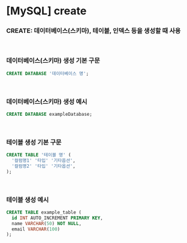 # [MySQL] create
### CREATE: 데이터베이스(스키마), 테이블, 인덱스 등을 생성할 때 사용

<br/>

### 데이터베이스(스키마) 생성 기본 구문

```sql
CREATE DATABASE '데이터베이스 명';
```

<br/>

### 데이터베이스(스키마) 생성 예시

```sql
CREATE DATABASE exampleDatabase;
```

<br/>

### 테이블 생성 기본 구문

```sql
CREATE TABLE '테이블 명' (
  '컬럼명1' '타입' '기타옵션',
  '컬럼명2' '타입' '기타옵션',
);
```

<br/>

### 테이블 생성 예시

```sql
CREATE TABLE example_table (
  id INT AUTO_INCREMENT PRIMARY KEY,
  name VARCHAR(50) NOT NULL,
  email VARCHAR(100)
);
```